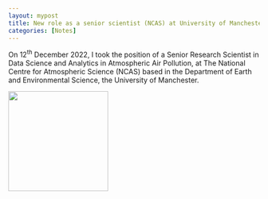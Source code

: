 ```yaml
---
layout: mypost
title: New role as a senior scientist (NCAS) at University of Manchester
categories: [Notes]
---
```


On 12<sup>th</sup> December 2022, I took the position of a Senior Research Scientist in Data Science and Analytics in Atmospheric Air Pollution, at The National Centre for Atmospheric Science (NCAS) based in the Department of Earth and Environmental Science, the University of Manchester.


<img src='IMG_0276.webp' align='center' style='width: 200px'/> <br><br>
